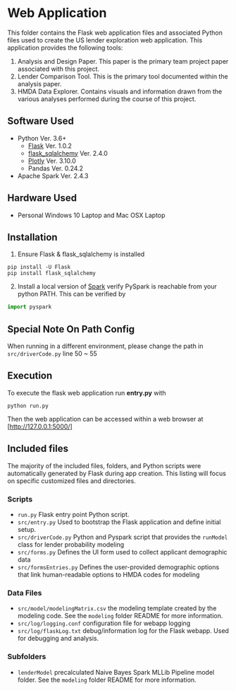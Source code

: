 # Web Application

This folder contains the Flask web application files and associated Python files used to create the US lender exploration web application. This application provides the following tools:

1. Analysis and Design Paper. This paper is the primary team project paper associated with this project.
2. Lender Comparison Tool. This is the primary tool documented within the analysis paper.
3. HMDA Data Explorer. Contains visuals and information drawn from the various analyses performed during the course of this project.

## Software Used

* Python Ver. 3.6+
	* [Flask]( https://palletsprojects.com/p/flask/ ) Ver. 1.0.2
	* [flask_sqlalchemy]( https://flask-sqlalchemy.palletsprojects.com/en/2.x/ ) Ver. 2.4.0
	* [Plotly]( https://plot.ly/ ) Ver. 3.10.0
	* Pandas Ver. 0.24.2
* Apache Spark Ver. 2.4.3

## Hardware Used

* Personal Windows 10 Laptop and Mac OSX Laptop


## Installation

1. Ensure Flask & flask_sqlalchemy is installed
```shell
pip install -U Flask
pip install flask_sqlalchemy
```

2. Install a local version of [Spark]( https://spark.apache.org/downloads.html ) verify PySpark is reachable from your python PATH. This can be verified by 
```python
import pyspark
```

## Special Note On Path Config
When running in a different environment, please change the path in `src/driverCode.py` line 50 ~ 55


## Execution
To execute the flask web application run **entry.py** with
```shell
python run.py
```
Then the web application can be accessed within a web browser at [http://127.0.0.1:5000/]

## Included files
The majority of the included files, folders, and Python scripts were automatically generated by Flask during app creation. This listing will focus on specific customized files and directories.

### Scripts
* `run.py` Flask entry point Python script.
* `src/entry.py`  Used to bootstrap the Flask application and define initial setup.
* `src/driverCode.py` Python and Pyspark script that provides the `runModel` class for lender probability modeling
* `src/forms.py` Defines the UI form used to collect applicant demographic data
* `src/formsEntries.py` Defines the user-provided demographic options that link human-readable options to HMDA codes for modeling

### Data Files

* `src/model/modelingMatrix.csv` the modeling template created by the modeling code. See the `modeling` folder README for more information.
* `src/log/logging.conf` configuration file for webapp logging
* `src/log/flaskLog.txt` debug/information log for the Flask webapp. Used for debugging and analysis.

### Subfolders

* `lenderModel` precalculated Naive Bayes Spark MLLib Pipeline model folder. See the `modeling` folder README for more information.
